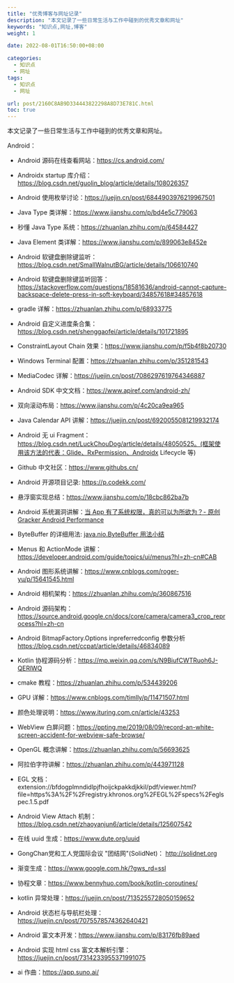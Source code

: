 ```yaml
---
title: "优秀博客与网址记录"
description: "本文记录了一些日常生活与工作中碰到的优秀文章和网址"
keywords: "知识点,网址,博客"
weight: 1

date: 2022-08-01T16:50:00+08:00

categories:
  - 知识点
  - 网址
tags:
  - 知识点
  - 网址

url: post/2160C8AB9D334443822298A8D73E781C.html
toc: true
---
```


本文记录了一些日常生活与工作中碰到的优秀文章和网址。

<!--More-->

Android：
- Android 源码在线查看网站：https://cs.android.com/
- Androidx startup 库介绍：https://blog.csdn.net/guolin_blog/article/details/108026357
- Android 使用枚举讨论：https://juejin.cn/post/6844903976219967501
- Java Type 类详解：https://www.jianshu.com/p/bd4e5c779063
- 秒懂 Java Type 系统：https://zhuanlan.zhihu.com/p/64584427
- Java Element 类详解：https://www.jianshu.com/p/899063e8452e
- Android 软键盘删除键监听：https://blog.csdn.net/SmallWalnutBG/article/details/106610740
- Android 软键盘删除键监听回答：https://stackoverflow.com/questions/18581636/android-cannot-capture-backspace-delete-press-in-soft-keyboard/34857618#34857618
- gradle 详解：https://zhuanlan.zhihu.com/p/68933775
- Android 自定义进度条合集：https://blog.csdn.net/shenggaofei/article/details/101721895
- ConstraintLayout Chain 效果：https://www.jianshu.com/p/f5b4f8b20730
- Windows Terminal 配置：https://zhuanlan.zhihu.com/p/351281543
- MediaCodec 详解：https://juejin.cn/post/7086297619764346887
- Android SDK 中文文档：https://www.apiref.com/android-zh/
- 双向滚动布局：https://www.jianshu.com/p/4c20ca9ea965
- Java Calendar API 讲解：https://juejin.cn/post/6920055081219932174
- Android 无 ui Fragment：https://blog.csdn.net/LuckChouDog/article/details/48050525。(框架使用该方法的代表：Glide、RxPermission、Androidx Lifecycle 等)
- Github 中文社区：https://www.githubs.cn/
- Android 开源项目记录: https://p.codekk.com/
- 悬浮窗实现总结：https://www.jianshu.com/p/18cbc862ba7b
- Android 系统漏洞讲解：[当 App 有了系统权限，真的可以为所欲为？- 原创 Gracker Android Performance](https://mp.weixin.qq.com/s?__biz=MzIwNTQxMjM5MA==&mid=2247485953&idx=1&sn=1bf621ab1b302cd970ebfb9bf9d91b79&chksm=97300b48a047825eda399934396c4eb6aecb3757ac58845dc17b8571ccec3541aba6ac324994&mpshare=1&scene=1&srcid=03090gTMn0WMwa9xupOJEcTl&sharer_sharetime=1678336106359&sharer_shareid=3e03111671af4cfd3d37a92be8338434&key=883cab9aa4cc6bab18f2ece1270404e2fcbe05a261ec18d1b12fae2429f44c1f6d875bde1756507472a60334e596d0fe071eae0687cfc7fc0e6f13795a65bdcd5e114a6e14a301c8e82f5ca7e018560d0929bc11401a0ba77ba2d1c91f3d5a19ce57944a4909f52176f3ff89c36536f26497ede6507b62014f2b51105c6b50da&ascene=1&uin=MjM2NjMzNTUwNA%3D%3D&devicetype=Windows+10+x64&version=6309001c&lang=zh_CN&countrycode=BJ&exportkey=n_ChQIAhIQ%2Bh%2Fmxgoi5C34BOpCDeSDthL1AQIE97dBBAEAAAAAAApZMYzoDlIAAAAOpnltbLcz9gKNyK89dVj06B71bTHH%2BTx1lOgz2vRR5vml%2FlMMfZO6Wa7oxTpd4HYoWtY74KJ7TCKUhudwPYGc4f8SxViK1s%2F4NCNj%2Bgc2iLEbVXY7j2iYmTdK8vb3bZR3iyK4BImi5Qwn5WmuTyfrRl4IuWvJLFS40UORxgT8lnastyYnVDVi9%2BmR%2BmC33rYV3BZpkU69fRFHA%2Fns7M9lmRqQpgDszQ0x)
- ByteBuffer 的详细用法: [java.nio.ByteBuffer 用法小结](https://blog.csdn.net/mrliuzhao/article/details/89453082)
- Menus 和 ActionMode 讲解：https://developer.android.com/guide/topics/ui/menus?hl=zh-cn#CAB
- Android 图形系统讲解：https://www.cnblogs.com/roger-yu/p/15641545.html
- Android 相机架构：https://zhuanlan.zhihu.com/p/360867516
- Android 源码架构：https://source.android.google.cn/docs/core/camera/camera3_crop_reprocess?hl=zh-cn
- Android BitmapFactory.Options inpreferredconfig 参数分析 https://blog.csdn.net/ccpat/article/details/46834089
- Kotlin 协程源码分析：https://mp.weixin.qq.com/s/N9BiufCWTRuoh6J-QERlWQ

- cmake 教程：https://zhuanlan.zhihu.com/p/534439206

- GPU 详解：https://www.cnblogs.com/timlly/p/11471507.html

- 颜色处理说明：https://www.ituring.com.cn/article/43253

- WebView 白屏问题：https://ppting.me/2019/08/09/record-an-white-screen-accident-for-webview-safe-browse/

- OpenGL 概念讲解：https://zhuanlan.zhihu.com/p/56693625

- 阿拉伯字符讲解：https://zhuanlan.zhihu.com/p/443971128

- EGL 文档：extension://bfdogplmndidlpjfhoijckpakkdjkkil/pdf/viewer.html?file=https%3A%2F%2Fregistry.khronos.org%2FEGL%2Fspecs%2Feglspec.1.5.pdf

- Android View Attach 机制：https://blog.csdn.net/zhaoyanjun6/article/details/125607542

- 在线 uuid 生成：https://www.dute.org/uuid

- GongChan党和工人党国际会议 "团结网"(SolidNet)： http://solidnet.org

- 渐变生成：https://www.google.com.hk/?gws_rd=ssl

- 协程文章：https://www.bennyhuo.com/book/kotlin-coroutines/

- kotlin 异常处理：https://juejin.cn/post/7135255728050159652

- Android 状态栏与导航栏处理：https://juejin.cn/post/7075578574362640421

- Android 富文本开发：https://www.jianshu.com/p/83176fb89aed

- Android 实现 html css 富文本解析引擎：https://juejin.cn/post/7314233955371991075

- ai 作曲：https://app.suno.ai/